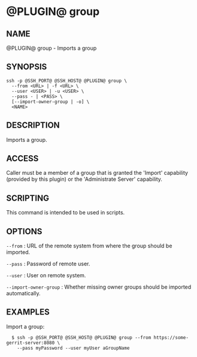 @PLUGIN@ group
================

NAME
----
@PLUGIN@ group - Imports a group

SYNOPSIS
--------
```
ssh -p @SSH_PORT@ @SSH_HOST@ @PLUGIN@ group \
  --from <URL> | -f <URL> \
  --user <USER> | -u <USER> \
  --pass - | <PASS> \
  [--import-owner-group | -o] \
  <NAME>
```

DESCRIPTION
-----------
Imports a group.

ACCESS
------
Caller must be a member of a group that is granted the 'Import'
capability (provided by this plugin) or the 'Administrate Server'
capability.

SCRIPTING
---------
This command is intended to be used in scripts.

OPTIONS
-------

`--from`
:	URL of the remote system from where the group should be imported.

`--pass`
:	Password of remote user.

`--user`
:	User on remote system.

`--import-owner-group`
:	Whether missing owner groups should be imported automatically.

EXAMPLES
--------
Import a group:

```
  $ ssh -p @SSH_PORT@ @SSH_HOST@ @PLUGIN@ group --from https://some-gerrit-server:8080 \
    --pass myPassword --user myUser aGroupName
```
